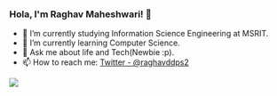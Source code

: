 ### Hola, I'm Raghav Maheshwari! 👋

- 🔭 I’m currently studying Information Science Engineering at MSRIT.
- 🌱 I’m currently learning Computer Science.
- 💬 Ask me about life and Tech(Newbie :p).
- 📫 How to reach me: [Twitter - @raghavddps2](https://twitter.com/raghavddps2)


<img src="https://github-readme-stats.vercel.app/api?username=raghavddps2&&show_icons=true&title_color=ffffff&icon_color=bb2acf&text_color=daf7dc&bg_color=191919">
